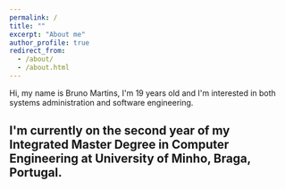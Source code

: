```yaml
---
permalink: /
title: ""
excerpt: "About me"
author_profile: true
redirect_from:
  - /about/
  - /about.html
---
```

Hi, my name is Bruno Martins, I'm 19 years old and I'm interested in both systems administration and software engineering.

I'm currently on the second year of my Integrated Master Degree in Computer Engineering at University of Minho, Braga, Portugal.
------
